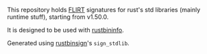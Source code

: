 This repository holds [FLIRT](https://hex-rays.com/products/ida/tech/flirt/in_depth/) signatures for rust's std libraries (mainly runtime stuff), starting from v1.50.0.

It is designed to be used with [rustbininfo](https://github.com/N0fix/rustbininfo).

Generated using [rustbinsign](https://github.com/N0fix/rustbinsign)'s `sign_stdlib`.